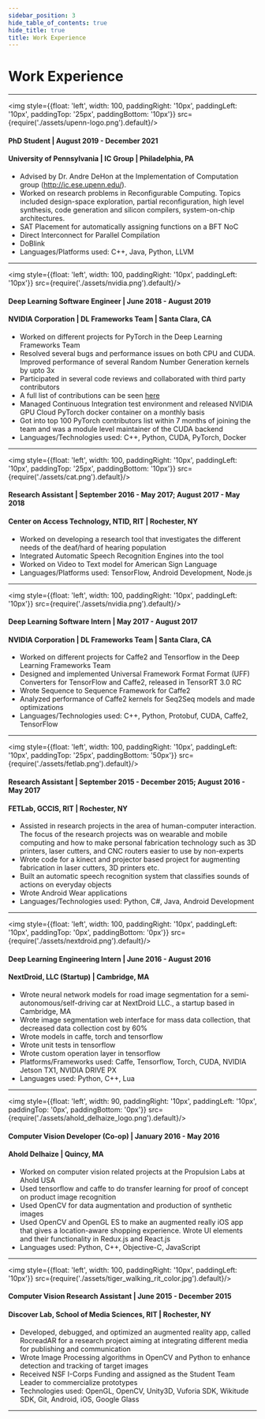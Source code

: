 ```yaml
---
sidebar_position: 3
hide_table_of_contents: true
hide_title: true
title: Work Experience
---
```


# Work Experience
---

<img style={{float: 'left', width: 100, paddingRight: '10px', paddingLeft: '10px',
paddingTop: '25px', paddingBottom: '10px'}} src={require('./assets/upenn-logo.png').default}/>  

#### PhD Student | August 2019 - December 2021
#### University of Pennsylvania | IC Group | Philadelphia, PA  

- Advised by Dr. Andre DeHon at the Implementation of Computation group (http://ic.ese.upenn.edu/).
- Worked on research problems in Reconfigurable Computing. Topics included design-space exploration, partial reconfiguration, high level synthesis, code generation and silicon compilers, system-on-chip architectures.
- SAT Placement for automatically assigning functions on a BFT NoC
- Direct Interconnect for Parallel Compilation
- DoBlink
- Languages/Platforms used: C++, Java, Python, LLVM

---

<img style={{float: 'left', width: 100, paddingRight: '10px', paddingLeft: '10px'}} src={require('./assets/nvidia.png').default}/>  

#### Deep Learning Software Engineer | June 2018 - August 2019
#### NVIDIA Corporation | DL Frameworks Team | Santa Clara, CA  

- Worked on different projects for PyTorch in the Deep Learning Frameworks Team  
- Resolved several bugs and performance issues on both CPU and CUDA. Improved performance of several Random Number Generation kernels by upto 3x  
- Participated in several code reviews and collaborated with third party contributors  
- A full list of contributions can be seen <a href="https://github.com/pytorch/pytorch/commits?author=syed-ahmed">here</a>  
- Managed Continuous Integration test environment and released NVIDIA GPU Cloud PyTorch docker container on a monthly basis  
- Got into top 100 PyTorch contributors list within 7 months of joining the team and was a module level maintainer of the CUDA backend  
- Languages/Technologies used: C++, Python, CUDA, PyTorch, Docker

---

<img style={{float: 'left', width: 100, paddingRight: '10px', paddingLeft: '10px', paddingTop: '25px', paddingBottom: '10px'}} src={require('./assets/cat.png').default}/> 

#### Research Assistant | September 2016 - May 2017; August 2017 - May 2018
#### Center on Access Technology, NTID, RIT | Rochester, NY  


- Worked on developing a research tool that investigates the different needs of the deaf/hard of hearing population
- Integrated Automatic Speech Recognition Engines into the tool
- Worked on Video to Text model for American Sign Language
- Languages/Platforms used: TensorFlow, Android Development, Node.js

---

<img style={{float: 'left', width: 100, paddingRight: '10px', paddingLeft: '10px'}} src={require('./assets/nvidia.png').default}/>  

#### Deep Learning Software Intern | May 2017 - August 2017  
#### NVIDIA Corporation | DL Frameworks Team | Santa Clara, CA  

- Worked on different projects for Caffe2 and Tensorflow in the Deep Learning Frameworks Team
- Designed and implemented Universal Framework Format Format (UFF) Converters for TensorFlow and Caffe2, released in TensorRT 3.0 RC
- Wrote Sequence to Sequence Framework for Caffe2 
- Analyzed performance of Caffe2 kernels for Seq2Seq models and made optimizations
- Languages/Technologies used: C++, Python, Protobuf, CUDA, Caffe2, TensorFlow

---

<img style={{float: 'left', width: 100, paddingRight: '10px', paddingLeft: '10px', paddingTop: '25px', paddingBottom: '50px'}} src={require('./assets/fetlab.png').default}/> 

#### Research Assistant | September 2015 - December 2015; August 2016 - May 2017  
#### FETLab, GCCIS, RIT | Rochester, NY

- Assisted in research projects in the area of human-computer interaction. The focus of the research projects was on wearable and mobile computing and how to make personal fabrication technology such as 3D printers, laser cutters, and CNC routers easier to use by non-experts
- Wrote code for a kinect and projector based project for augmenting fabrication in laser cutters, 3D printers etc.
- Built an automatic speech recognition system that classifies sounds of actions on everyday objects
- Wrote Android Wear applications
- Languages/Technologies used: Python, C#, Java, Android Development

---

<img style={{float: 'left', width: 100, paddingRight: '10px', paddingLeft: '10px', paddingTop: '0px', paddingBottom: '0px'}} src={require('./assets/nextdroid.png').default}/> 

#### Deep Learning Engineering Intern | June 2016 - August 2016
#### NextDroid, LLC (Startup) | Cambridge, MA

- Wrote neural network models for road image segmentation for a semi-autonomous/self-driving car at NextDroid LLC., a startup based in Cambridge, MA
- Wrote image segmentation web interface for mass data collection, that decreased data collection cost by 60%
- Wrote models in caffe, torch and tensorflow
- Wrote unit tests in tensorflow
- Wrote custom operation layer in tensorflow
- Platforms/Frameworks used: Caffe, Tensorflow, Torch, CUDA, NVIDIA Jetson TX1, NVIDIA DRIVE PX
- Languages used: Python, C++, Lua 

---

<img style={{float: 'left', width: 90, paddingRight: '10px', paddingLeft: '10px', paddingTop: '0px', paddingBottom: '0px'}} src={require('./assets/ahold_delhaize_logo.png').default}/> 

#### Computer Vision Developer (Co-op) | January 2016 - May 2016  
#### Ahold Delhaize | Quincy, MA  

- Worked on computer vision related projects at the Propulsion Labs at Ahold USA
- Used tensorflow and caffe to do transfer learning for proof of concept on product image recognition
- Used OpenCV for data augmentation and production of synthetic images
- Used OpenCV and OpenGL ES to make an augmented really iOS app that gives a location-aware shopping experience. Wrote UI elements and their functionality in Redux.js and React.js
- Languages used: Python, C++, Objective-C, JavaScript

---

<img style={{float: 'left', width: 100, paddingRight: '10px', paddingLeft: '10px'}} src={require('./assets/tiger_walking_rit_color.jpg').default}/> 

#### Computer Vision Research Assistant | June 2015 - December 2015  
#### Discover Lab, School of Media Sciences, RIT | Rochester, NY  

- Developed, debugged, and optimized an augmented reality app, called RocreadAR for a research project aiming at integrating different media for publishing and communication
- Wrote Image Processing algorithms in OpenCV and Python to enhance detection and tracking of target images
- Received NSF I-Corps Funding and assigned as the Student Team Leader to commercialize prototypes
- Technologies used: OpenGL, OpenCV, Unity3D, Vuforia SDK, Wikitude SDK, Git, Android, iOS, Google Glass

---